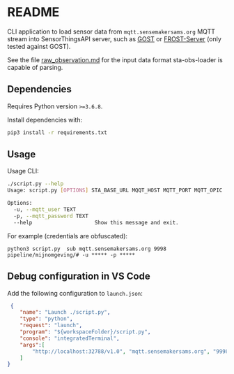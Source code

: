 # README

CLI application to load sensor data from `mqtt.sensemakersams.org` MQTT stream into SensorThingsAPI server, such as [GOST](https://github.com/gost/server) or [FROST-Server](https://github.com/FraunhoferIOSB/FROST-Server) (only tested against GOST).

See the file [raw_observation.md](./raw_observation.md) for the input data format sta-obs-loader is capable of parsing.

## Dependencies

Requires Python version `>=3.6.8`.

Install dependencies with:

```bash
pip3 install -r requirements.txt
```

## Usage

Usage CLI:

```bash
./script.py --help
Usage: script.py [OPTIONS] STA_BASE_URL MQQT_HOST MQTT_PORT MQTT_OPIC

Options:
  -u, --mqtt_user TEXT
  -p, --mqtt_password TEXT
  --help                    Show this message and exit.
```

For example (credentials are obfuscated):

```
python3 script.py  sub mqtt.sensemakersams.org 9998 pipeline/mijnomgeving/# -u ***** -p *****
```

## Debug configuration in VS Code

Add the following configuration to `launch.json`:

```json
 {
    "name": "Launch ./script.py",
    "type": "python",
    "request": "launch",
    "program": "${workspaceFolder}/script.py",
    "console": "integratedTerminal",
    "args":[
        "http://localhost:32788/v1.0", "mqtt.sensemakersams.org", "9998", "pipeline/mijnomgeving/#", "-u", "public", "-p", "public1234"
    ]
}
```
